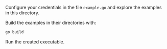 Configure your credentials in the file `example.go` and explore the examples in this directory.

Build the examples in their directories with:

```bash
go build
```

Run the created executable.
